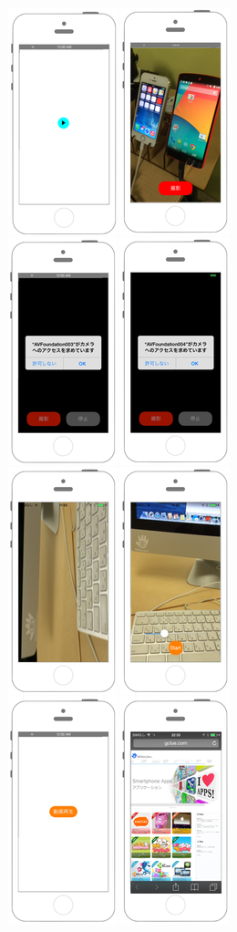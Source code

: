 [![Preview version001](./img/AVFoundation001.png)](./001_avfoundation.md)
[![Preview version002](./img/AVFoundation002.png)](./002_avfoundation.md)
[![Preview version003](./img/AVFoundation003.png)](./003_avfoundation.md)
[![Preview version004](./img/AVFoundation004.png)](./004_avfoundation.md)
[![Preview version005](./img/AVFoundation005.png)](./005_avfoundation.md)
[![Preview version006](./img/AVFoundation006.png)](./006_avfoundation.md)
[![Preview version007](./img/AVFoundation007.png)](./007_avfoundation.md)
[![Preview version008](./img/AVFoundation008.png)](./008_avfoundation.md)
